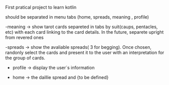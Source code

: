 First pratical project to learn kotlin 

should be separated in menu tabs (home, spreads, meaning , profile)

-meaning -> show tarot cards separeted in tabs by suit(caups, pentacles, etc) with each card linking to the card details. In the future, separete upright from revered ones 

-spreads -> show the avaliable spreads( 3 for begging). Once chosen, randonly select the cards and present it to the user with an interpretation for the group of cards.

- profile -> display the user`s information

- home -> the daillie spread and {to be defined}

